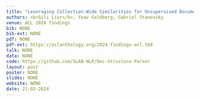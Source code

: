 ```yaml
---
title: "Leveraging Collection-Wide Similarities for Unsupervised Document Structure Extraction"
authors: <b>Gili Lior</b>, Yoav Goldberg, Gabriel Stanovsky
venue: ACL 2024 findings
bib: NONE
bib-ext: NONE
pdf: NONE
pdf-ext: https://aclanthology.org/2024.findings-acl.568
talk: NONE
data: NONE
code: https://github.com/SLAB-NLP/Doc-Structure-Parser
layout: post
poster: NONE
slides: NONE
website: NONE
date: 21-02-2024
---
```


